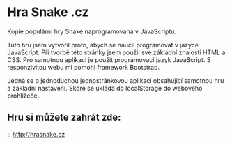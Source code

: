 # Hra Snake .cz
Kopie populární hry Snake naprogramovaná v JavaScriptu. 

Tuto hru jsem vytvořil proto, abych se naučil programovat v jazyce JavaScript. Při tvorbě této stránky jsem použil své základní znalosti HTML a CSS. Pro samotnou aplikaci je použit programovací jazyk JavaScript. S responzivitou webu mi pomohl framework Bootstrap.

Jedná se o jednoduchou jednostránkovou aplikaci obsahující samotnou hru a základní nastavení. Skóre se ukládá do localStorage do webového prohlížeče.

## Hru si můžete zahrát zde:
:: http://hrasnake.cz
